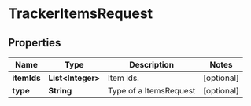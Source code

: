 

# TrackerItemsRequest

## Properties

Name | Type | Description | Notes
------------ | ------------- | ------------- | -------------
**itemIds** | **List&lt;Integer&gt;** | Item ids. |  [optional]
**type** | **String** | Type of a ItemsRequest |  [optional]



